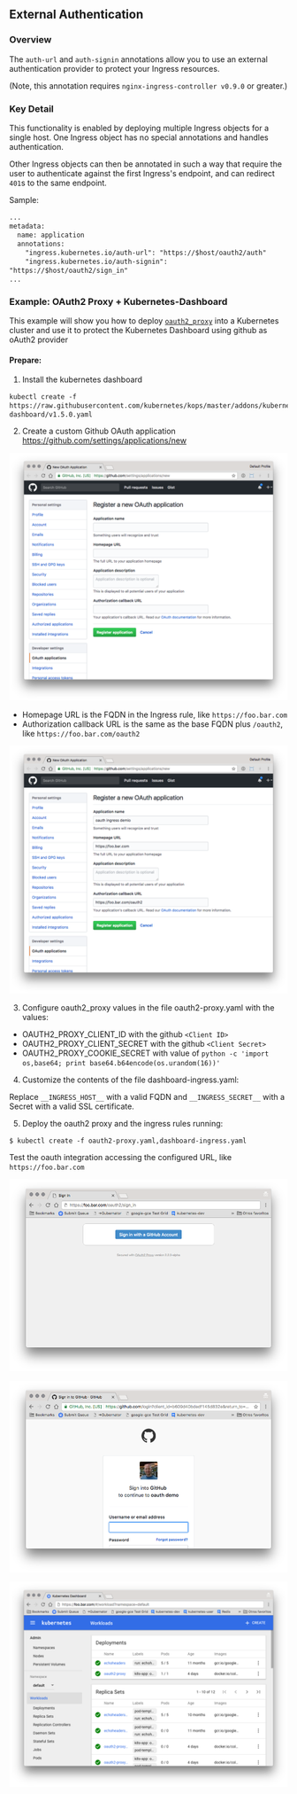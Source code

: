 ## External Authentication

### Overview

The `auth-url` and `auth-signin` annotations allow you to use an external
authentication provider to protect your Ingress resources.

(Note, this annotation requires `nginx-ingress-controller v0.9.0` or greater.)

### Key Detail

This functionality is enabled by deploying multiple Ingress objects for a single host.
One Ingress object has no special annotations and handles authentication.

Other Ingress objects can then be annotated in such a way that require the user to
authenticate against the first Ingress's endpoint, and can redirect `401`s to the
same endpoint.

Sample:

```
...
metadata:
  name: application
  annotations:
    "ingress.kubernetes.io/auth-url": "https://$host/oauth2/auth"
    "ingress.kubernetes.io/auth-signin": "https://$host/oauth2/sign_in"
...
```

### Example: OAuth2 Proxy + Kubernetes-Dashboard

This example will show you how to deploy [`oauth2_proxy`](https://github.com/bitly/oauth2_proxy)
into a Kubernetes cluster and use it to protect the Kubernetes Dashboard using github as oAuth2 provider

#### Prepare:

1. Install the kubernetes dashboard

```console
kubectl create -f https://raw.githubusercontent.com/kubernetes/kops/master/addons/kubernetes-dashboard/v1.5.0.yaml
```

2. Create a custom Github OAuth application https://github.com/settings/applications/new

![Register OAuth2 Application](images/register-oauth-app.png)


- Homepage URL is the FQDN in the Ingress rule, like `https://foo.bar.com`
- Authorization callback URL is the same as the base FQDN plus `/oauth2`, like `https://foo.bar.com/oauth2`


![Register OAuth2 Application](images/register-oauth-app-2.png)


3. Configure oauth2_proxy values in the file oauth2-proxy.yaml with the values:

- OAUTH2_PROXY_CLIENT_ID with the github `<Client ID>`
- OAUTH2_PROXY_CLIENT_SECRET with the github `<Client Secret>`
- OAUTH2_PROXY_COOKIE_SECRET with value of `python -c 'import os,base64; print base64.b64encode(os.urandom(16))'`      

4. Customize the contents of the file dashboard-ingress.yaml:

Replace `__INGRESS_HOST__` with a valid FQDN and `__INGRESS_SECRET__` with a Secret with a valid SSL certificate.

5. Deploy the oauth2 proxy and the ingress rules running:
```console
$ kubectl create -f oauth2-proxy.yaml,dashboard-ingress.yaml
```

Test the oauth integration accessing the configured URL, like `https://foo.bar.com`


![Register OAuth2 Application](images/github-auth.png)

![Github authentication](images/oauth-login.png)

![Kubernetes dashboard](images/dashboard.png)
